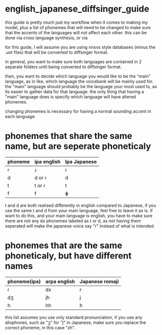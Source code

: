 # english_japanese_diffsinger_guide

this guide is pretty much just my workflow when it comes to making my model, plus a list of phonemes that will need to be changed to make sure that the accents of the languages will not affect each other. this can be done via cross language synthesis, or via 

for this guide, I will assume you are using nnsvs style databases (minus the .ust files) that will be converted to diffsinger format.

in general, you want to make sure both languages are contained in 2 separate folders until being converted to diffsinger format.

then, you want to decide which language you would like to be the "main" language, as in like, which language the voicebank will be mainly used for. the "main" language should probably be the language your most used to, as its easier to gather data for that language. the only thing that having a "main" language does is specify which language will have altered phonemes.

changing phonemes is necessary for having a normal sounding accent in each language.

# phonemes that share the same name, but are seperate phoneticaly
| phoneme        | ipa english   | Ipa Japanese  |
| -------------- | ------------- | ------------- |
| r              | ɹ             | ɾ             |
| d              | d or ɾ        | d             |
| t              | t or ɾ        | t             |
| f              | f             | ɸ             |

t and d are both realised differently in english compared to Japanese, if you use the same t and d from your main language, feel free to leave it as is. if want to do this, and your main language is english, you have to make sure there are not any dx phonemes labeled as t or d, as not having them seperated will make the japanese voice say "r" instead of what is intended.

# phonemes that are the same phoneticaly, but have different names
| phoneme(ipa)   | arpa english  | Japanese romaji|
| -------------- | ------------- | -------------- |
| ɾ              | dx            | r              |
| dʒ             | jh            | j              |
| h              | hh            | h              |

this list assumes you use only standard pronunciation, if you use any allophones, such as "ʒ" for "j" in Japanese, make sure you replace the correct phoneme, in this case "zh".
